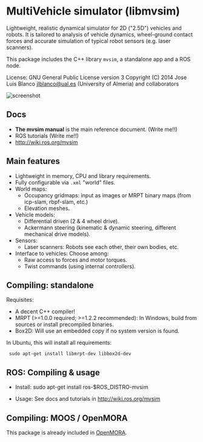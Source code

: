 MultiVehicle simulator (libmvsim) 
======================================
Lightweight, realistic dynamical simulator for 2D ("2.5D") vehicles and robots. 
It is tailored to analysis of vehicle dynamics, wheel-ground contact forces and accurate simulation of typical robot sensors (e.g. laser scanners).

This package includes the C++ library `mvsim`, a standalone app and a ROS node.

License: GNU General Public License version 3
Copyright (C) 2014 Jose Luis Blanco <jlblanco@ual.es> (University of Almeria) and collaborators

![screenshot](https://raw.githubusercontent.com/ual-arm-ros-pkg/mvsim/master/docs/imgs/screenshot_scans_see_each_other.png "Screenshot 1")

Docs
----------
  * **The mvsim manual** is the main reference document. (Write me!!)
  * ROS tutorials (Write me!!)
  * http://wiki.ros.org/mvsim

Main features
--------------
  * Lightweight in memory, CPU and library requirements.
  * Fully configurable via `.xml` "world" files.
  * World maps:
    * Occupancy gridmaps: input as images or MRPT binary maps (from icp-slam, rbpf-slam, etc.)
    * Elevation meshes.
  * Vehicle models: 
    * Differential driven (2 & 4 wheel drive).
    * Ackermann steering (kinematic & dynamic steering, different mechanical drive models).
  * Sensors: 
    * Laser scanners: Robots see each other, their own bodies, etc.
  * Interface to vehicles: Choose among:
    * Raw access to forces and motor torques.
    * Twist commands (using internal controllers).


Compiling: standalone
-----------------------
Requisites:
 * A decent C++ compiler!
 * MRPT (>=1.0.0 required; >=1.2.2 recommended): In Windows, build from sources or install precompiled binaries. 
 * Box2D: Will use an embedded copy if no system version is found.

In Ubuntu, this will install all requirements:

     sudo apt-get install libmrpt-dev libbox2d-dev

ROS: Compiling & usage
------------------------
 * Install: 
     sudo apt-get install ros-$ROS_DISTRO-mvsim

 * Usage: See docs and tutorials in http://wiki.ros.org/mvsim 

Compiling: MOOS / OpenMORA
---------------------------
This package is already included in [OpenMORA](https://github.com/OpenMORA).
